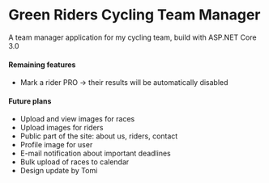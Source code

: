 # Green Riders Cycling Team Manager
A team manager application for my cycling team, build with ASP.NET Core 3.0

#### Remaining features
* Mark a rider PRO -> their results will be automatically disabled 

#### Future plans
* Upload and view images for races
* Upload images for riders
* Public part of the site: about us, riders, contact
* Profile image for user
* E-mail notification about important deadlines
* Bulk upload of races to calendar
* Design update by Tomi